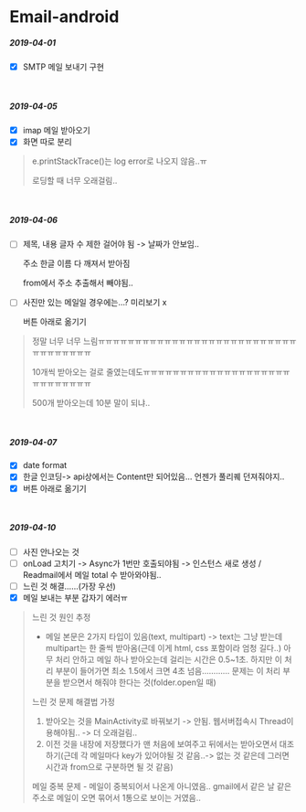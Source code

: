 # Email-android

##### 2019-04-01

- [x] SMTP 메일 보내기 구현

<br/>

##### 2019-04-05

- [x] imap 메일 받아오기
- [x] 화면 따로 분리

>e.printStackTrace()는 log error로 나오지 않음..ㅠ
>
>로딩할 때 너무 오래걸림..

<br/>

##### 2019-04-06

- [ ] 제목, 내용 글자 수 제한 걸어야 됨 -> 날짜가 안보임..

  주소 한글 이름 다 깨져서 받아짐

  from에서 주소 추출해서 빼야됨..
- [ ] 사진만 있는 메일일 경우에는…? 미리보기 x 

  버튼 아래로 옮기기

> 정말 너무 너무 느림ㅠㅠㅠㅠㅠㅠㅠㅠㅠㅠㅠㅠㅠㅠㅠㅠㅠㅠㅠㅠㅠㅠㅠㅠㅠㅠㅠㅠㅠㅠㅠㅠㅠㅠㅠ
>
> 10개씩 받아오는 걸로 줄였는데도ㅠㅠㅠㅠㅠㅠㅠㅠㅠㅠㅠㅠㅠㅠㅠㅠㅠㅠㅠㅠㅠㅠㅠㅠㅠㅠㅠㅠ
>
> 500개 받아오는데 10분 말이 되냐..

<br/>

##### 2019-04-07

- [x] date format
- [x] 한글 인코딩-> api상에서는 Content만 되어있음… 언젠가 풀리퀘 던져줘야지..
- [x] 버튼 아래로 옮기기

<br/>

##### 2019-04-10

- [ ] 사진 안나오는 것
- [ ] onLoad 고치기 -> Async가 1번만 호출되야됨 -> 인스턴스 새로 생성 / Readmail에서 메일 total 수 받아와야됨..
- [ ] 느린 것 해결……(가장 우선)
- [x] 메일 보내는 부분 갑자기 에러ㅠ

> 느린 것 원인 추정
>
> - 메일 본문은 2가지 타입이 있음(text, multipart) -> text는 그냥 받는데 multipart는 한 줄씩 받아옴(근데 이게 html, css 포함이라 엄청 길다..) 아무 처리 안하고 메일 하나 받아오는데 걸리는 시간은 0.5~1초. 하지만 이 처리 부분이 들어가면 최소 1.5에서 크면 4초 넘음………… 문제는 이 처리 부분을 받으면서 해줘야 한다는 것(folder.open일 때)
>
> 느린 것 문제 해결법 가정
>
> 1. 받아오는 것을 MainActivity로 바꿔보기 -> 안됨. 웹서버접속시 Thread이용해야됨.. -> 더 오래걸림..
> 2. 이전 것을 내장에 저장했다가 맨 처음에 보여주고 뒤에서는 받아오면서 대조하기(근데 각 메일마다 key가 있어야될 것 같음..-> 없는 것 같은데 그러면 시간과 from으로 구분하면 될 것 같음)
>
> 메일 중복 문제 - 메일이 중복되어서 나온게 아니였음.. gmail에서 같은 날 같은 주소로 메일이 오면 묶어서 1통으로 보이는 거였음..